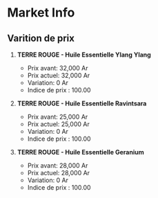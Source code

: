 # Market Info

## Varition de prix

1. **TERRE ROUGE - Huile Essentielle Ylang Ylang**
   - Prix avant: 32,000 Ar
   - Prix actuel: 32,000 Ar
   - Variation: 0 Ar
   - Indice de prix : 100.00

2. **TERRE ROUGE - Huile Essentielle Ravintsara**
   - Prix avant: 25,000 Ar
   - Prix actuel: 25,000 Ar
   - Variation: 0 Ar
   - Indice de prix : 100.00

3. **TERRE ROUGE - Huile Essentielle Geranium**
   - Prix avant: 28,000 Ar
   - Prix actuel: 28,000 Ar
   - Variation: 0 Ar
   - Indice de prix : 100.00

